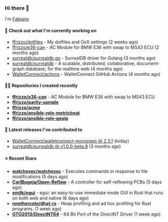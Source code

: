 ### Hi there 👋

I'm [Fabiano](https://ffrizzo.com)

#### 👷 Check out what I'm currently working on


- [ffrizzo/dotfiles](https://github.com/ffrizzo/dotfiles) - My dotfiles and OsX settings (2 weeks ago)
- [ffrizzo/e36-can](https://github.com/ffrizzo/e36-can) - AC Module for BMW E36 with swap to MS43 ECU (2 months ago)
- [surrealdb/surrealdb.go](https://github.com/surrealdb/surrealdb.go) - SurrealDB driver for Golang (3 months ago)
- [surrealdb/surrealdb](https://github.com/surrealdb/surrealdb) - A scalable, distributed, collaborative, document-graph database, for the realtime web (4 months ago)
- [WalletConnect/actions](https://github.com/WalletConnect/actions) - WalletConnect GitHub Actions (4 months ago)

#### 👨‍💻 Repositories I created recently
- **[ffrizzo/e36-can](https://github.com/ffrizzo/e36-can)** - AC Module for BMW E36 with swap to MS43 ECU
- **[ffrizzo/parity-sample](https://github.com/ffrizzo/parity-sample)**
- **[ffrizzo/acme](https://github.com/ffrizzo/acme)**
- **[ffrizzo/ansible-role-metricbeat](https://github.com/ffrizzo/ansible-role-metricbeat)**
- **[ffrizzo/ansible-role-geoip](https://github.com/ffrizzo/ansible-role-geoip)**

#### 🚀 Latest releases I've contributed to


- [WalletConnect/walletconnect-monorepo @ 2.3.1](https://github.com/WalletConnect/walletconnect-monorepo/releases/tag/2.3.1) (today)
- [surrealdb/surrealdb @ v1.0.0-beta.8](https://github.com/surrealdb/surrealdb/releases/tag/v1.0.0-beta.8) (3 months ago)

#### ⭐ Recent Stars


- **[watchexec/watchexec](https://github.com/watchexec/watchexec)** - Executes commands in response to file modifications (5 days ago)
- **[CarlBugeja/Open-Reflow](https://github.com/CarlBugeja/Open-Reflow)** - A controller for self-reflowing PCBs (5 days ago)
- **[emilk/egui](https://github.com/emilk/egui)** - egui: an easy-to-use immediate mode GUI in Rust that runs on both web and native (6 days ago)
- **[nnethercote/dhat-rs](https://github.com/nnethercote/dhat-rs)** - Heap profiling and ad hoc profiling for Rust programs. (1 week ago)
- **[GTO2013/DirectNT64](https://github.com/GTO2013/DirectNT64)** - 64 Bit Port of the DirectNT Driver (1 week ago)
